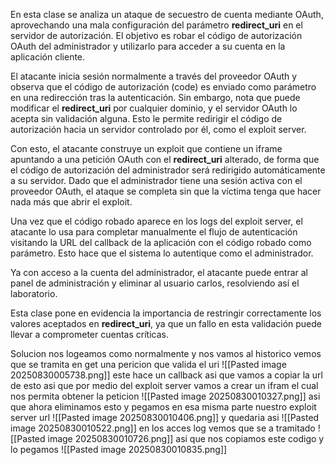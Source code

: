 En esta clase se analiza un ataque de secuestro de cuenta mediante OAuth, aprovechando una mala configuración del parámetro **redirect_uri** en el servidor de autorización. El objetivo es robar el código de autorización OAuth del administrador y utilizarlo para acceder a su cuenta en la aplicación cliente.

El atacante inicia sesión normalmente a través del proveedor OAuth y observa que el código de autorización (code) es enviado como parámetro en una redirección tras la autenticación. Sin embargo, nota que puede modificar el **redirect_uri** por cualquier dominio, y el servidor OAuth lo acepta sin validación alguna. Esto le permite redirigir el código de autorización hacia un servidor controlado por él, como el exploit server.

Con esto, el atacante construye un exploit que contiene un iframe apuntando a una petición OAuth con el **redirect_uri** alterado, de forma que el código de autorización del administrador será redirigido automáticamente a su servidor. Dado que el administrador tiene una sesión activa con el proveedor OAuth, el ataque se completa sin que la víctima tenga que hacer nada más que abrir el exploit.

Una vez que el código robado aparece en los logs del exploit server, el atacante lo usa para completar manualmente el flujo de autenticación visitando la URL del callback de la aplicación con el código robado como parámetro. Esto hace que el sistema lo autentique como el administrador.

Ya con acceso a la cuenta del administrador, el atacante puede entrar al panel de administración y eliminar al usuario carlos, resolviendo así el laboratorio.

Esta clase pone en evidencia la importancia de restringir correctamente los valores aceptados en **redirect_uri**, ya que un fallo en esta validación puede llevar a comprometer cuentas críticas.

Solucion
nos logeamos como normalmente y nos vamos al historico vemos que se tramita en get una pericion que valida el uri
![[Pasted image 20250830005738.png]]
este hace un callback asi que vamos a copiar la url de esto
asi que por medio del exploit server vamos a crear un ifram el cual nos permita obtener la peticion
![[Pasted image 20250830010327.png]]
asi que ahora eliminamos esto y pegamos en esa misma parte nuestro exploit server url
![[Pasted image 20250830010406.png]]
y quedaria asi
![[Pasted image 20250830010522.png]]
en los acces log vemos que se a tramitado
![[Pasted image 20250830010726.png]]
asi que nos copiamos este codigo 
y lo pegamos
![[Pasted image 20250830010835.png]]
